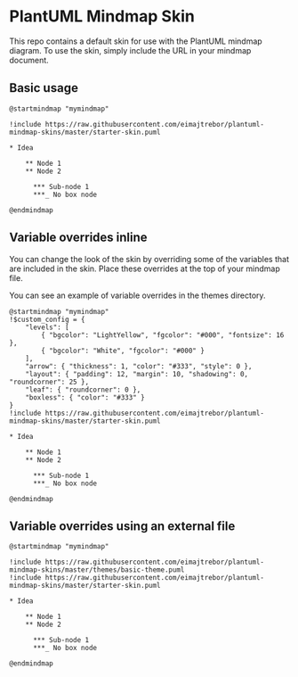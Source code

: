# PlantUML Mindmap Skin

This repo contains a default skin for use with the PlantUML mindmap diagram. To use the skin, simply include the URL in your mindmap document.

## Basic usage

```plantuml
@startmindmap "mymindmap"

!include https://raw.githubusercontent.com/eimajtrebor/plantuml-mindmap-skins/master/starter-skin.puml

* Idea

    ** Node 1
    ** Node 2
    
      *** Sub-node 1
      ***_ No box node

@endmindmap
```
## Variable overrides inline

You can change the look of the skin by overriding some of the variables that are included in the skin. Place these overrides at the top of your mindmap file.

You can see an example of variable overrides in the themes directory.

```plantuml
@startmindmap "mymindmap"
!$custom_config = {
    "levels": [
        { "bgcolor": "LightYellow", "fgcolor": "#000", "fontsize": 16 },
        { "bgcolor": "White", "fgcolor": "#000" }
    ],
    "arrow": { "thickness": 1, "color": "#333", "style": 0 },
    "layout": { "padding": 12, "margin": 10, "shadowing": 0, "roundcorner": 25 },
    "leaf": { "roundcorner": 0 },
    "boxless": { "color": "#333" }
}
!include https://raw.githubusercontent.com/eimajtrebor/plantuml-mindmap-skins/master/starter-skin.puml

* Idea

    ** Node 1
    ** Node 2
    
      *** Sub-node 1
      ***_ No box node

@endmindmap
```

## Variable overrides using an external file

```plantuml
@startmindmap "mymindmap"

!include https://raw.githubusercontent.com/eimajtrebor/plantuml-mindmap-skins/master/themes/basic-theme.puml
!include https://raw.githubusercontent.com/eimajtrebor/plantuml-mindmap-skins/master/starter-skin.puml

* Idea

    ** Node 1
    ** Node 2
    
      *** Sub-node 1
      ***_ No box node

@endmindmap

```

